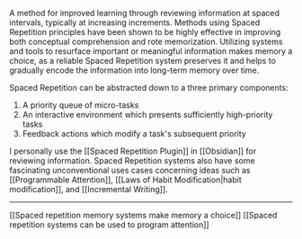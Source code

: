 A method for improved learning through reviewing information at spaced intervals, typically at increasing increments. Methods using Spaced Repetition principles have been shown to be highly effective in improving both conceptual comprehension and rote memorization. Utilizing systems and tools to resurface important or meaningful information makes memory a choice, as a reliable Spaced Repetition system preserves it and helps to gradually encode the information into long-term memory over time. 

Spaced Repetition can be abstracted down to a three primary components:
1. A priority queue of micro-tasks
2. An interactive environment which presents sufficiently high-priority tasks
3. Feedback actions which modify a task's subsequent priority

I personally use the [[Spaced Repetition Plugin]] in [[Obsidian]] for reviewing information. Spaced Repetition systems also have some fascinating unconventional uses cases concerning ideas such as [[Programmable Attention]], [[Laws of Habit Modification|habit modification]], and [[Incremental Writing]]. 

---
[[Spaced repetition memory systems make memory a choice]]
[[Spaced repetition systems can be used to program attention]]
